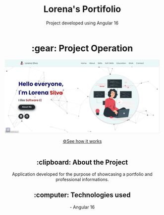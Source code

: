 <h1 align="center" font-size="20px">Lorena's Portifolio </h1>

<div align="center">
Project developed using Angular 16
</div>
<br>

<h1 align="center" > :gear: Project Operation </h1>

<p align="center" >
<img  width="500px" src="/lorenasportifolio.png" alt="model" >
</p>

<div align="center">
<a href="https://myportifolio-murex.vercel.app/home">⚙️See how it works</a>
</div>  

<br>

<h2 align="center"> :clipboard: About the Project </h2>

<div align="center">
Application developed for the purpose of showcasing a portfolio and professional informations.
</div>

<h2 align="center"> :computer: Technologies used </h2>
<div align="center">
- Angular 16
</div>
